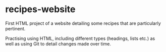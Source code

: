 # recipes-website

First HTML project of a website detailing some recipes that are
particularly pertinent.

Practising using HTML, including different types (headings, lists etc.) 
as well as using Git to detail changes made over time.